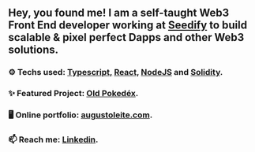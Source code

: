 

## Hey, you found me! I am a self-taught Web3 Front End developer working at [Seedify](http://seedfy.fund) to build scalable & pixel perfect Dapps and other Web3 solutions.


### ⚙ Techs used: <a href="https://www.typescriptlang.org/">Typescript,</a> <a href="https://pt-br.reactjs.org/"> React,</a> <a         href="https://nodejs.org/en/"> NodeJS</a> and <a href="https://soliditylang.org"> Solidity</a>.

### ✨ Featured Project: [Old Pokedéx](https://github.com/augustorl/oldpokedex).

### 🖥 Online portfolio: [augustoleite.com](https://augustoleite.com).

### 📫 Reach me: <a href="https://linkedin.com/in/augustorl"> Linkedin</a>.

    

<!--
**augustorl/augustorl** is a ✨ _special_ ✨ repository because its `README.md` (this file) appears on your GitHub profile.

Here are some ideas to get you started:

- 🔭 I’m currently working on ...
- 🌱 I’m currently learning ...
- 👯 I’m looking to collaborate on ...
- 🤔 I’m looking for help with ...
- 💬 Ask me about ...
- 📫 How to reach me: ...
- 😄 Pronouns: ...
- ⚡ Fun fact: ...
-->
